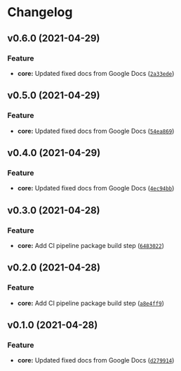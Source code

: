 # Changelog

<!--next-version-placeholder-->

## v0.6.0 (2021-04-29)
### Feature
* **core:** Updated fixed docs from Google Docs ([`2a33ede`](https://github.com/Maarten-s1991/testcicd/commit/2a33edeb8e3860db86b8d6339f17d549709e587c))

## v0.5.0 (2021-04-29)
### Feature
* **core:** Updated fixed docs from Google Docs ([`54ea869`](https://github.com/Maarten-s1991/testcicd/commit/54ea869575a835f2674525e22d4c371a639899bf))

## v0.4.0 (2021-04-29)
### Feature
* **core:** Updated fixed docs from Google Docs ([`4ec94bb`](https://github.com/Maarten-s1991/testcicd/commit/4ec94bbed4788bd79c3389289de8d0b82931799a))

## v0.3.0 (2021-04-28)
### Feature
* **core:** Add CI pipeline package build step ([`6483022`](https://github.com/Maarten-s1991/testcicd/commit/64830221ddec7c227be7688aacca0716d0c511a7))

## v0.2.0 (2021-04-28)
### Feature
* **core:** Add CI pipeline package build step ([`a8e4ff9`](https://github.com/Maarten-s1991/testcicd/commit/a8e4ff9d7f701af776326c97221971b7fdf1f913))

## v0.1.0 (2021-04-28)
### Feature
* **core:** Updated fixed docs from Google Docs ([`d279914`](https://github.com/Maarten-s1991/testcicd/commit/d279914ee9d639078911ecdcf1e21e04c9fb3fea))
